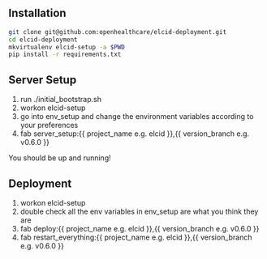 ## Installation

```bash
git clone git@github.com:openhealthcare/elcid-deployment.git
cd elcid-deployment
mkvirtualenv elcid-setup -a $PWD
pip install -r requirements.txt
```

## Server Setup

1. run ./initial_bootstrap.sh
2. workon elcid-setup
3. go into env_setup and change the environment variables according to your preferences
4. fab server_setup:{{ project_name e.g. elcid }},{{ version_branch e.g. v0.6.0 }}

You should be up and running!

## Deployment

1. workon elcid-setup
2. double check all the env variables in env_setup are what you think they are
3. fab deploy:{{ project_name e.g. elcid }},{{ version_branch e.g. v0.6.0 }}
4. fab restart_everything:{{ project_name e.g. elcid }},{{ version_branch e.g. v0.6.0 }}

